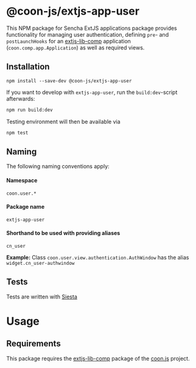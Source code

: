# @coon-js/extjs-app-user 

This NPM package for Sencha ExtJS applications package provides functionality for managing user authentication, defining
`pre`- and `postLaunchHooks` for an [extjs-lib-comp](https://github.com/coon-js/extjs-lib-comp) application (`coon.comp.app.Application`) as well as required views.

## Installation
```
npm install --save-dev @coon-js/extjs-app-user
```
If you want to develop with `extjs-app-user`, run the `build:dev`-script afterwards:
```bash
npm run build:dev
```
Testing environment will then be available via

```bash
npm test
```


## Naming
The following naming conventions apply:

#### Namespace
`coon.user.*`
#### Package name
`extjs-app-user`
#### Shorthand to be used with providing aliases
`cn_user`

**Example:**
Class `coon.user.view.authentication.AuthWindow` has the alias `widget.cn_user-authwindow`

## Tests
Tests are written with [Siesta](https://bryntum.com/siesta)

# Usage
## Requirements
This package requires the [extjs-lib-comp](https://github.com/coon-js/extjs-lib-comp) package of the [coon.js](https://github.com/coon-js) project.

